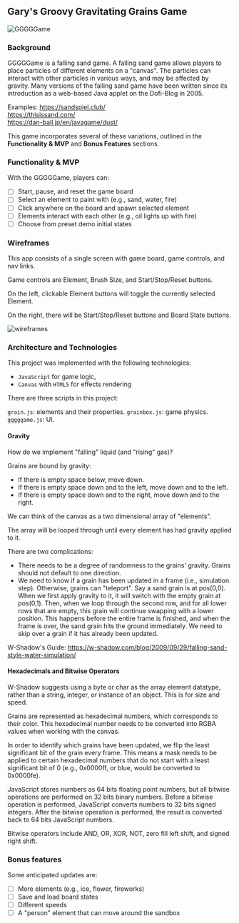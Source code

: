 ## Gary's Groovy Gravitating Grains Game
![GGGGGame](https://i.imgur.com/Mx3q9ZG.gif)

### Background

GGGGGame is a falling sand game. A falling sand game allows players to place particles of different elements on a "canvas". The particles can interact with other particles in various ways, and may be affected by gravity. Many versions of the falling sand game have been written since its introduction as a web-based Java applet on the Dofi-Blog in 2005.

Examples: 
https://sandspiel.club/  
https://thisissand.com/  
https://dan-ball.jp/en/javagame/dust/  

This game incorporates several of these variations, outlined in the **Functionality & MVP** and **Bonus Features** sections.  

### Functionality & MVP

With the GGGGGame, players can:

- [ ] Start, pause, and reset the game board
- [ ] Select an element to paint with (e.g., sand, water, fire)
- [ ] Click anywhere on the board and spawn selected element
- [ ] Elements interact with each other (e.g., oil lights up with fire)
- [ ] Choose from preset demo initial states

### Wireframes

This app consists of a single screen with game board, game controls, and nav links. 

Game controls are Element, Brush Size, and Start/Stop/Reset buttons.  

On the left, clickable Element buttons will toggle the currently selected Element. 

On the right, there will be Start/Stop/Reset buttons and Board State buttons.

![wireframes](https://i.imgur.com/J55TB1r.png)

### Architecture and Technologies

This project was implemented with the following technologies:

- `JavaScript` for game logic,
- `Canvas` with `HTML5` for effects rendering

There are three scripts in this project:

`grain.js`: elements and their properties.
`grainbox.js`: game physics.
`gggggame.js`: UI.

#### Gravity
How do we implement "falling" liquid (and "rising" gas)? 

Grains are bound by gravity:
* If there is empty space below, move down.
* If there is empty space down and to the left, move down and to the left.
* If there is empty space down and to the right, move down and to the right.

We can think of the canvas as a two dimensional array of "elements". 

The array will be looped through until every element has had gravity applied to it.

There are two complications:
* There needs to be a degree of randomness to the grains' gravity. Grains should not default to one direction.
* We need to know if a grain has been updated in a frame (i.e., simulation step). Otherwise, grains can "teleport". Say a sand grain is at pos(0,0). When we first apply gravity to it, it will switch with the empty grain at pos(0,1). Then, when we loop through the second row, and for all lower rows that are empty, this grain will continue swapping with a lower position. This happens before the entire frame is finished, and when the frame is over, the sand grain hits the ground immediately. We need to skip over a grain if it has already been updated.

W-Shadow's Guide: https://w-shadow.com/blog/2009/09/29/falling-sand-style-water-simulation/

#### Hexadecimals and Bitwise Operators
W-Shadow suggests using a byte or char as the array element datatype, rather than a string, integer, or instance of an object. This is for size and speed.

Grains are represented as hexadecimal numbers, which corresponds to their color. This hexadecimal number needs to be converted into RGBA values when working with the canvas. 

In order to identify which grains have been updated, we flip the least significant bit of the grain every frame. This means a mask needs to be applied to certain hexadecimal numbers that do not start with a least significant bit of 0 (e.g., 0x0000ff, or blue, would be converted to 0x0000fe).

JavaScript stores numbers as 64 bits floating point numbers, but all bitwise operations are performed on 32 bits binary numbers. Before a bitwise operation is performed, JavaScript converts numbers to 32 bits signed integers. After the bitwise operation is performed, the result is converted back to 64 bits JavaScript numbers.

Bitwise operators include AND, OR, XOR, NOT, zero fill left shift, and signed right shift.

### Bonus features

Some anticipated updates are:

- [ ] More elements (e.g., ice, flower, fireworks)
- [ ] Save and load board states
- [ ] Different speeds
- [ ] A "person" element that can move around the sandbox